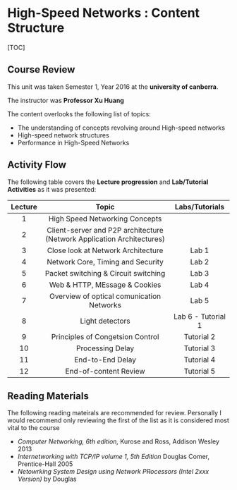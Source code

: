 # High-Speed Networks : Content Structure

[TOC]

## Course Review

This unit was taken Semester 1, Year 2016 at the **university of canberra**. 

The instructor was **Professor Xu Huang**

The content overlooks the following list of topics:

* The understanding of concepts revolving around High-speed networks
* High-speed network structures
* Performance in High-Speed Networks

## Activity Flow

The following table covers the **Lecture progression** and **Lab/Tutorial Activities** as it was presented:

| Lecture | Topic | Labs/Tutorials |
|:-------:|:-----:|:--------------:|
| 1  | High Speed Networking Concepts            |
| 2  | Client-server and P2P architecture (Network Application Architectures)        |
| 3  | Close look at Network Architecture        | Lab 1 |
| 4  | Network Core, Timing and Security         | Lab 2 |
| 5  | Packet switching & Circuit switching      | Lab 3 |
| 6  | Web & HTTP, MEssage & Cookies             | Lab 4 |
| 7  | Overview of optical comunication Networks | Lab 5 |
| 8  | Light detectors                           | Lab 6 - Tutorial 1 | 
| 9  | Principles of Congetsion Control          | Tutorial 2 |
| 10 | Processing Delay                          | Tutorial 3 |
| 11 | End-to-End Delay                          | Tutorial 4 |
| 12 | End-of-content Review                     | Tutorial 5 |

## Reading Materials

The following reading mateirals are recommended for review. Personally I would recommend only reviewing the first of the list as it is considered most vital to the course

* *Computer Networking, 6th edition,* Kurose and Ross, Addison Wesley 2013
* *Internetworking with TCP/IP volume 1, 5th Edition* Douglas Comer, Prentice-Hall 2005
* *Netowrking System Design using Network PRocessors (Intel 2xxx Version)* by Douglas